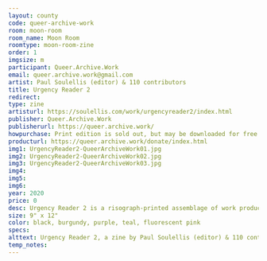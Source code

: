 ```yaml
---
layout: county 
code: queer-archive-work
room: moon-room
room_name: Moon Room
roomtype: moon-room-zine
order: 1
imgsize: m
participant: Queer.Archive.Work
email: queer.archive.work@gmail.com
artist: Paul Soulellis (editor) & 110 contributors
title: Urgency Reader 2
redirect: 
type: zine
artisturl: https://soulellis.com/work/urgencyreader2/index.html
publisher: Queer.Archive.Work
publisherurl: https://queer.archive.work/
howpurchase: Print edition is sold out, but may be downloaded for free. Donation to QAW (a non-profit reading room and publishing studio) is encouraged!
producturl: https://queer.archive.work/donate/index.html
img1: UrgencyReader2-QueerArchiveWork01.jpg
img2: UrgencyReader2-QueerArchiveWork02.jpg
img3: UrgencyReader2-QueerArchiveWork03.jpg
img4: 
img5: 
img6: 
year: 2020
price: 0
desc: Urgency Reader 2 is a risograph-printed assemblage of work produced during the COVID-19 shut-down in March and April 2020, published by Queer.Archive.Work. The open call for work was motivated by two desires– 1—to collectively document some of the extraordinary conditions, dynamics, and emotions being experienced while in quarantine, and 2—to provide some relief to artists and writers impacted by the crisis, in both creative and monetary forms. How might publishing as artistic practice embody communal care?
size: 9" x 12"
color: black, burgundy, purple, teal, fluorescent pink
specs: 
alttext: Urgency Reader 2, a zine by Paul Soulellis (editor) & 110 contributors published by Queer.Archive.Work.
temp_notes: 
---
```

